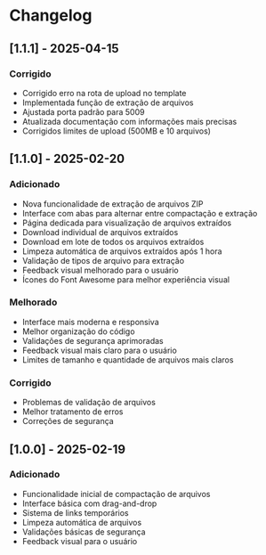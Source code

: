 # Changelog

## [1.1.1] - 2025-04-15

### Corrigido
- Corrigido erro na rota de upload no template
- Implementada função de extração de arquivos
- Ajustada porta padrão para 5009
- Atualizada documentação com informações mais precisas
- Corrigidos limites de upload (500MB e 10 arquivos)

## [1.1.0] - 2025-02-20

### Adicionado
- Nova funcionalidade de extração de arquivos ZIP
- Interface com abas para alternar entre compactação e extração
- Página dedicada para visualização de arquivos extraídos
- Download individual de arquivos extraídos
- Download em lote de todos os arquivos extraídos
- Limpeza automática de arquivos extraídos após 1 hora
- Validação de tipos de arquivo para extração
- Feedback visual melhorado para o usuário
- Ícones do Font Awesome para melhor experiência visual

### Melhorado
- Interface mais moderna e responsiva
- Melhor organização do código
- Validações de segurança aprimoradas
- Feedback visual mais claro para o usuário
- Limites de tamanho e quantidade de arquivos mais claros

### Corrigido
- Problemas de validação de arquivos
- Melhor tratamento de erros
- Correções de segurança

## [1.0.0] - 2025-02-19

### Adicionado
- Funcionalidade inicial de compactação de arquivos
- Interface básica com drag-and-drop
- Sistema de links temporários
- Limpeza automática de arquivos
- Validações básicas de segurança
- Feedback visual para o usuário 